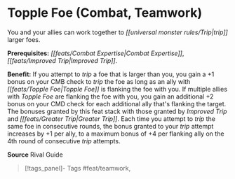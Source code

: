 ﻿---
cssclass: [feats]

---
# Topple Foe (Combat, Teamwork)

You and your allies can work together to _[[universal monster rules/Trip|trip]]_ larger foes.

**Prerequisites:** _[[feats/Combat Expertise|Combat Expertise]]_, _[[feats/Improved Trip|Improved Trip]]_.

**Benefit:** If you attempt to _trip_ a foe that is larger than you, you gain a +1 bonus on your CMB check to _trip_ the foe as long as an ally with _[[feats/Topple Foe|Topple Foe]]_ is flanking the foe with you. If multiple allies with _Topple Foe_ are flanking the foe with you, you gain an additional +2 bonus on your CMD check for each additional ally that's flanking the target. The bonuses granted by this feat stack with those granted by _Improved Trip_ and _[[feats/Greater Trip|Greater Trip]]_. Each time you attempt to _trip_ the same foe in consecutive rounds, the bonus granted to your _trip_ attempt increases by +1 per ally, to a maximum bonus of +4 per flanking ally on the 4th round of consecutive _trip_ attempts.

**Source** Rival Guide
>[!tags_panel]- Tags
> #feat/teamwork, 